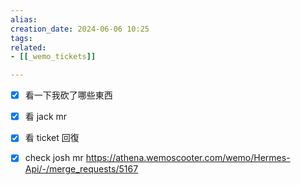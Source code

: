 ```yaml
---  
alias:  
creation_date: 2024-06-06 10:25  
tags: 
related:
- [[_wemo_tickets]] 

---  
```




- [x] 看一下我砍了哪些東西
- [x] 看 jack mr
- [x] 看 ticket 回復
- [x] check josh mr https://athena.wemoscooter.com/wemo/Hermes-Api/-/merge_requests/5167



